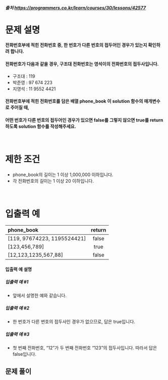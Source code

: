 ##### 출처 https://programmers.co.kr/learn/courses/30/lessons/42577

# 문제 설명<br>
#### 전화번호부에 적힌 전화번호 중, 한 번호가 다른 번호의 접두어인 경우가 있는지 확인하려 합니다.  
#### 전화번호가 다음과 같을 경우, 구조대 전화번호는 영석이의 전화번호의 접두사입니다.
- 구조대 : 119
- 박준영 : 97 674 223
- 지영석 : 11 9552 4421
#### 전화번호부에 적힌 전화번호를 담은 배열 phone_book 이 solution 함수의 매개변수로 주어질 때, 
#### 어떤 번호가 다른 번호의 접두어인 경우가 있으면 false를 그렇지 않으면 true를 return 하도록 solution 함수를 작성해주세요. <br><br><br>
# 제한 조건<br>
####
- phone_book의 길이는 1 이상 1,000,000 이하입니다.
- 각 전화번호의 길이는 1 이상 20 이하입니다.<br><br><br>
# 입출력 예  
| phone_book | return |
|:------|:---:
| [119, 97674223, 1195524421] | false |
| [123,456,789] | true |
| [12,123,1235,567,88] | false |

#### 입출력 예 설명  
##### 입출력 예 #1
- 앞에서 설명한 예와 같습니다.

##### 입출력 예 #2
- 한 번호가 다른 번호의 접두사인 경우가 없으므로, 답은 true입니다.

##### 입출력 예 #3
- 첫 번째 전화번호, “12”가 두 번째 전화번호 “123”의 접두사입니다. 따라서 답은 false입니다.

## 문제 풀이 <br>
